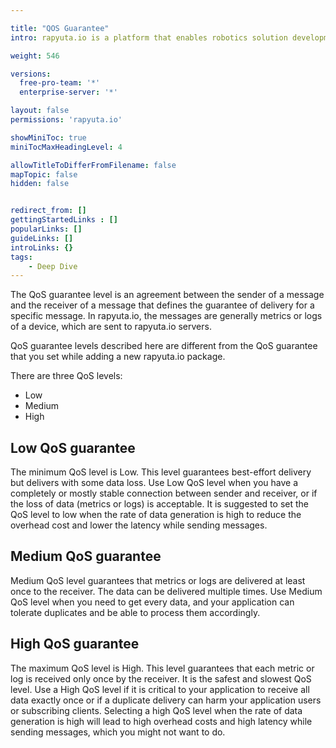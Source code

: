 ```yaml
---

title: "QOS Guarantee"
intro: rapyuta.io is a platform that enables robotics solution development by providing the necessary software infrastructure and facilitating the interaction between multiple stakeholders who contribute to the solution development.

weight: 546

versions:
  free-pro-team: '*'
  enterprise-server: '*'

layout: false
permissions: 'rapyuta.io'

showMiniToc: true
miniTocMaxHeadingLevel: 4

allowTitleToDifferFromFilename: false
mapTopic: false
hidden: false


redirect_from: []
gettingStartedLinks : []
popularLinks: []
guideLinks: []
introLinks: {}
tags:
    - Deep Dive
---
```


The QoS guarantee level is an agreement between the sender of a message and the receiver of a message that defines the guarantee of delivery for a specific message. In rapyuta.io, the messages are generally metrics or logs of a device, which are sent to rapyuta.io servers.

QoS guarantee levels described here are different from the QoS guarantee that you set while adding a new rapyuta.io package.

There are three QoS levels:

* Low
* Medium
* High

## Low QoS guarantee

The minimum QoS level is Low. This level guarantees best-effort delivery but delivers with some data loss. Use Low QoS level when you have a completely or mostly stable connection between sender and receiver, or if the loss of data (metrics or logs) is acceptable. It is suggested to set the QoS level to low when the rate of data generation is high to reduce the overhead cost and lower the latency while sending messages.

## Medium QoS guarantee

Medium QoS level guarantees that metrics or logs are delivered at least once to the receiver. The data can be delivered multiple times. Use Medium QoS level when you need to get every data, and your application can tolerate duplicates and be able to process them accordingly.

## High QoS guarantee

The maximum QoS level is High. This level guarantees that each metric or log is received only once by the receiver. It is the safest and slowest QoS level. Use a High QoS level if it is critical to your application to receive all data exactly once or if a duplicate delivery can harm your application users or subscribing clients. Selecting a high QoS level when the rate of data generation is high will lead to high overhead costs and high latency while sending messages, which you might not want to do.